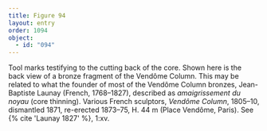 ```yaml
---
title: Figure 94
layout: entry
order: 1094
object:
  - id: "094"
---
```


Tool marks testifying to the cutting back of the core. Shown here is the back view of a bronze fragment of the Vendôme Column. This may be related to what the founder of most of the Vendôme Column bronzes, Jean-Baptiste Launay (French, 1768–1827), described as *amaigrissement du noyau* (core thinning). Various French sculptors, *Vendôme Column*, 1805–10, dismantled 1871, re-erected 1873–75, H. 44 m (Place Vendôme, Paris). See {% cite 'Launay 1827' %}, 1:xv.
